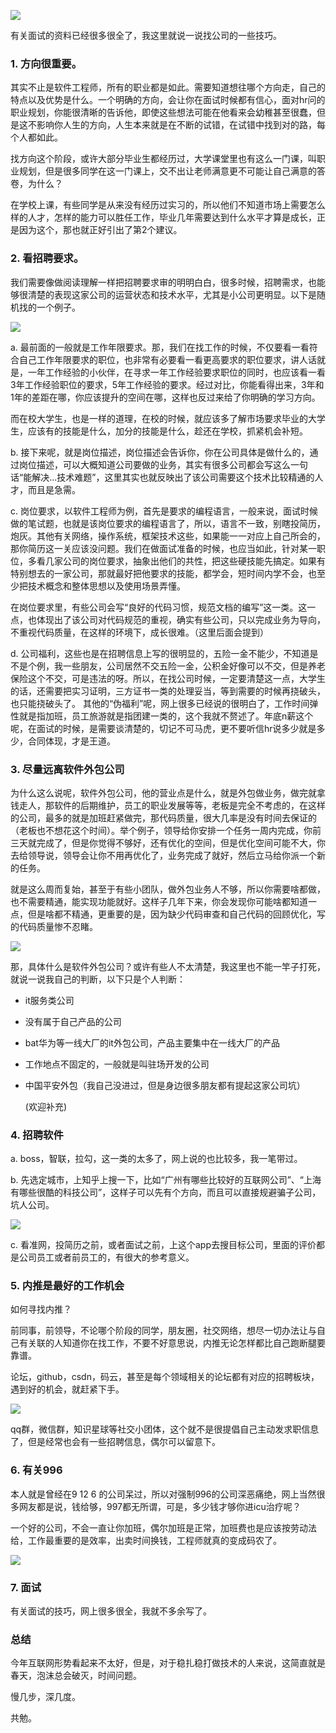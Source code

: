 
![](https://i.loli.net/2019/06/26/5d12d72b124b789417.jpg)

有关面试的资料已经很多很全了，我这里就说一说找公司的一些技巧。

### 1. 方向很重要。

其实不止是软件工程师，所有的职业都是如此。需要知道想往哪个方向走，自己的特点以及优势是什么。一个明确的方向，会让你在面试时候都有信心，面对hr问的职业规划，你能很清晰的告诉他，即使这些想法可能在他看来会幼稚甚至很蠢，但是这不影响你人生的方向，人生本来就是在不断的试错，在试错中找到对的路，每个人都如此。

找方向这个阶段，或许大部分毕业生都经历过，大学课堂里也有这么一门课，叫职业规划，但是很多同学在这一门课上，交不出让老师满意更不可能让自己满意的答卷，为什么？

在学校上课，有些同学是从来没有经历过实习的，所以他们不知道市场上需要怎么样的人才，怎样的能力可以胜任工作，毕业几年需要达到什么水平才算是成长，正是因为这个，那也就正好引出了第2个建议。


### 2. 看招聘要求。

我们需要像做阅读理解一样把招聘要求审的明明白白，很多时候，招聘需求，也能够很清楚的表现这家公司的运营状态和技术水平，尤其是小公司更明显。以下是随机找的一个例子。

![](https://i.loli.net/2019/06/26/5d12d7fdcf02d15664.png)

a. 最前面的一般就是工作年限要求。那，我们在找工作的时候，不仅要看一看符合自己工作年限要求的职位，也非常有必要看一看更高要求的职位要求，讲人话就是，一年工作经验的小伙伴，在寻求一年工作经验要求职位的同时，也应该看一看3年工作经验职位的要求，5年工作经验的要求。经过对比，你能看得出来，3年和1年的差距在哪，你应该提升的空间在哪，这样也反过来给了你明确的学习方向。

而在校大学生，也是一样的道理，在校的时候，就应该多了解市场要求毕业的大学生，应该有的技能是什么，加分的技能是什么，趁还在学校，抓紧机会补短。

b. 接下来呢，就是岗位描述，岗位描述会告诉你，你在公司具体是做什么的，通过岗位描述，可以大概知道公司要做的业务，其实有很多公司都会写这么一句话“能解决...技术难题”，这里其实也就反映出了该公司需要这个技术比较精通的人才，而且是急需。

c. 岗位要求，以软件工程师为例，首先是要求的编程语言，一般来说，面试时候做的笔试题，也就是该岗位要求的编程语言了，所以，语言不一致，别瞎投简历，炮灰。其他有关网络，操作系统，框架技术这些，如果能一一对应上自己所会的，那你简历这一关应该没问题。我们在做面试准备的时候，也应当如此，针对某一职位，多看几家公司的岗位要求，抽象出他们的共性，把这些硬技能先搞定。如果有特别想去的一家公司，那就最好把他要求的技能，都学会，短时间内学不会，也至少把技术概念和整体思想以及使用场景弄懂。

在岗位要求里，有些公司会写“良好的代码习惯，规范文档的编写”这一类。这一点，也体现出了该公司对代码规范的重视，确实有些公司，只以完成业务为导向，不重视代码质量，在这样的环境下，成长很难。（这里后面会提到）

d. 公司福利，这些也是在招聘信息上写的很明显的，五险一金不能少，不知道是不是个例，我一些朋友，公司居然不交五险一金，公积金好像可以不交，但是养老保险这个不交，可是违法的呀。所以，在找公司时候，一定要清楚这一点，大学生的话，还需要把实习证明，三方证书一类的处理妥当，等到需要的时候再挠破头，也只能挠破头了。
其他的“伪福利”呢，网上很多已经说的很明白了，工作时间弹性就是指加班，员工旅游就是指团建一类的，这个我就不赘述了。年底n薪这个呢，在面试的时候，是需要谈清楚的，切记不可马虎，更不要听信hr说多少就是多少，合同体现，才是王道。

### 3. 尽量远离软件外包公司

为什么这么说呢，软件外包公司，他的营业点是什么，就是外包做业务，做完就拿钱走人，那软件的后期维护，员工的职业发展等等，老板是完全不考虑的，在这样的公司，最多的就是加班赶紧做完，那代码质量，很大几率是没有时间去保证的（老板也不想花这个时间）。举个例子，领导给你安排一个任务一周内完成，你前三天就完成了，但是你觉得不够好，还有优化的空间，但是优化空间可能不大，你去给领导说，领导会让你不用再优化了，业务完成了就好，然后立马给你派一个新的任务。

就是这么周而复始，甚至于有些小团队，做外包业务人不够，所以你需要啥都做，也不需要精通，能实现功能就好。这样子几年下来，你会发现你可能啥都知道一点，但是啥都不精通，更重要的是，因为缺少代码审查和自己代码的回顾优化，写的代码质量惨不忍睹。

![](https://i.loli.net/2019/06/26/5d12df77e5d4529026.png)

那，具体什么是软件外包公司？或许有些人不太清楚，我这里也不能一竿子打死，就说一说我自己的判断，以下只是个人判断：

 - it服务类公司
 - 没有属于自己产品的公司
 - bat华为等一线大厂的it外包公司，产品主要集中在一线大厂的产品
 - 工作地点不固定的，一般就是叫驻场开发的公司
 - 中国平安外包（我自己没进过，但是身边很多朋友都有提起这家公司坑）
  
    (欢迎补充)

### 4. 招聘软件

a. boss，智联，拉勾，这一类的太多了，网上说的也比较多，我一笔带过。

b. 先选定城市，上知乎上搜一下，比如“广州有哪些比较好的互联网公司”、“上海有哪些很酷的科技公司”，这样子可以先有个方向，而且可以直接规避骗子公司，坑人公司。

![](https://i.loli.net/2019/06/26/5d12d918f2f4993465.png)

c. 看准网，投简历之前，或者面试之前，上这个app去搜目标公司，里面的评价都是公司员工或者前员工的，有很大的参考意义。

### 5. 内推是最好的工作机会

如何寻找内推？

前同事，前领导，不论哪个阶段的同学，朋友圈，社交网络，想尽一切办法让与自己有关联的人知道你在找工作，不要不好意思说，内推无论怎样都比自己跑断腿要靠谱。

论坛，github，csdn，码云，甚至是每个领域相关的论坛都有对应的招聘板块，遇到好的机会，就赶紧下手。

![](https://i.loli.net/2019/06/26/5d12d96c431f957245.png)

qq群，微信群，知识星球等社交小团体，这个就不是很提倡自己主动发求职信息了，但是经常也会有一些招聘信息，偶尔可以留意下。

### 6. 有关996

本人就是曾经在9 12 6 的公司呆过，所以对强制996的公司深恶痛绝，网上当然很多网友都是说，钱给够，997都无所谓，可是，多少钱才够你进icu治疗呢？

一个好的公司，不会一直让你加班，偶尔加班是正常，加班费也是应该按劳动法给，工作最重要的是效率，出卖时间换钱，工程师就真的变成码农了。

![](https://i.loli.net/2019/06/26/5d12dfc1b3e2667207.png)

### 7. 面试

有关面试的技巧，网上很多很全，我就不多余写了。

### 总结

今年互联网形势看起来不太好，但是，对于稳扎稳打做技术的人来说，这简直就是春天，泡沫总会破灭，时间问题。



慢几步，深几度。

共勉。